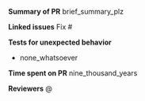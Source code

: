 **Summary of PR**
brief_summary_plz

**Linked issues**
Fix #

**Tests for unexpected behavior**
- none_whatsoever

**Time spent on PR**
nine_thousand_years

**Reviewers**
@